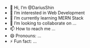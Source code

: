 - 👋 Hi, I’m @DariusShin
- 👀 I’m interested in Web Development
- 🌱 I’m currently learning MERN Stack
- 💞️ I’m looking to collaborate on ...
- 📫 How to reach me ...
- 😄 Pronouns: ...
- ⚡ Fun fact: ...

<!---
DariusShin/DariusShin is a ✨ special ✨ repository because its `README.md` (this file) appears on your GitHub profile.
You can click the Preview link to take a look at your changes.
--->

